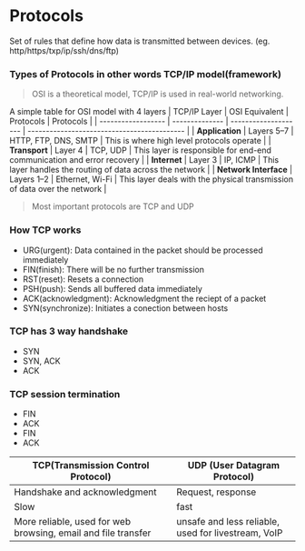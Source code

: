 # Protocols
Set of rules that define how data is transmitted between devices. (eg. http/https/txp/ip/ssh/dns/ftp)

### Types of Protocols in other words TCP/IP model(framework) 

> OSI is a theoretical model, TCP/IP is used in real-world networking.

A simple table for OSI model with 4 layers
| TCP/IP Layer       | OSI Equivalent | Protocols            |                  Protocols                  |
| ------------------ | -------------- | -------------------- | ------------------------------------------- |
| **Application**    | Layers 5–7     | HTTP, FTP, DNS, SMTP |  This is where high level protocols operate |
| **Transport**      | Layer 4        | TCP, UDP             |  This layer is responsible for end-end communication and error recovery |
| **Internet**       | Layer 3        | IP, ICMP             |  This layer handles the routing of data across the network |
| **Network Interface** | Layers 1–2     | Ethernet, Wi-Fi      |  This layer deals with the physical transmission of data over the network  |

> Most important protocols are TCP and UDP

### How TCP works 
- URG(urgent): Data contained in the packet should be processed immediately
- FIN(finish): There will be no further transmission
- RST(reset): Resets a connection
- PSH(push): Sends all buffered data immediately
- ACK(acknowledgment): Acknowledgment the reciept of a packet
- SYN(synchronize): Initiates a conection between hosts

### TCP has 3 way handshake
- SYN
- SYN, ACK
- ACK

### TCP session termination
- FIN
- ACK
- FIN
- ACK

| TCP(Transmission Control Protocol)  |   UDP (User Datagram Protocol)  | 
| ----------------------------------- | -------------- |
| Handshake and acknowledgment                  | Request, response    |
| Slow        | fast    |
| More reliable, used for web browsing, email and file transfer                        | unsafe and less reliable, used for livestream, VoIP       |

